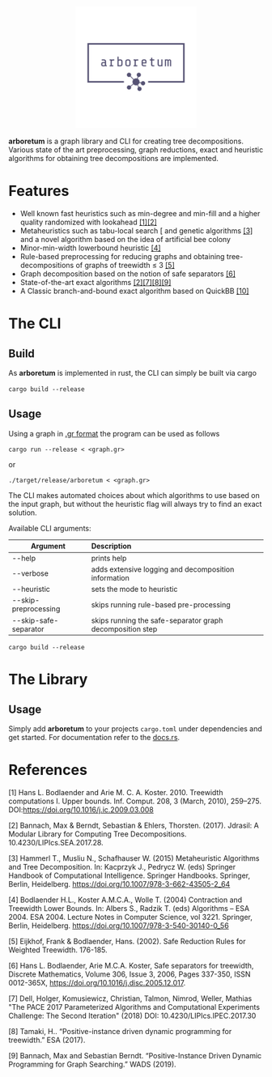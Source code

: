 <div style="text-align:center">
	<img src="assets/logo_transparent.png" style="width: 240px;">
</div>

**arboretum** is a  graph library and CLI for creating tree decompositions.
Various state of the art preprocessing, graph reductions, exact and heuristic algorithms for obtaining tree decompositions are implemented.

# Features

* Well known fast heuristics such as min-degree and min-fill and a higher quality randomized with lookahead [[1]](#1)[[2]](#1)
* Metaheuristics such as tabu-local search [ and genetic algorithms [[3]](#3) and a novel algorithm based on the idea of artificial bee colony 
* Minor-min-width lowerbound heuristic [[4]](#4)
* Rule-based preprocessing for reducing graphs and obtaining tree-decompositions of graphs of treewidth ≤ 3 [[5]](#5)
* Graph decomposition based on the notion of safe separators [[6]](#6)
* State-of-the-art exact algorithms [[2]](#2)[[7]](#7)[[8]](#8)[[9]](#9)
* A Classic branch-and-bound exact algorithm based on QuickBB [[10]](#10)

# The CLI
## Build
As **arboretum** is implemented in rust, the CLI can simply be built via cargo

```cargo build --release```

## Usage

Using a graph in [.gr format](https://pacechallenge.org/2021/) the program can be used as follows
```
cargo run --release < <graph.gr>
```
or
```
./target/release/arboretum < <graph.gr>
```
The CLI makes automated choices about which algorithms to use based on the input graph, but without the heuristic flag will always try to find an exact solution.

Available CLI arguments:

| Argument        | Description           |
| ------------- |:-------------|
| --help     | prints help |
| --verbose      | adds extensive logging and decomposition information      |
| --heuristic | sets the mode to heuristic     |
| --skip-preprocessing | skips running rule-based pre-processing    |
| --skip-safe-separator | skips running the safe-separator graph decomposition step |



```cargo build --release```

# The Library
## Usage

Simply add **arboretum** to your projects `cargo.toml` under dependencies and get started. For documentation refer to the [docs.rs](https://docs.rs/arboretum).


# References

<a id="1">[1]</a> 
Hans L. Bodlaender and Arie M. C. A. Koster. 2010. Treewidth computations I. Upper bounds. Inf. Comput. 208, 3 (March, 2010), 259–275. DOI:https://doi.org/10.1016/j.ic.2009.03.008

<a id="2">[2]</a> 
Bannach, Max & Berndt, Sebastian & Ehlers, Thorsten. (2017). Jdrasil: A Modular Library for Computing Tree Decompositions. 10.4230/LIPIcs.SEA.2017.28. 

<a id="3">[3]</a> 
Hammerl T., Musliu N., Schafhauser W. (2015) Metaheuristic Algorithms and Tree Decomposition. In: Kacprzyk J., Pedrycz W. (eds) Springer Handbook of Computational Intelligence. Springer Handbooks. Springer, Berlin, Heidelberg. https://doi.org/10.1007/978-3-662-43505-2_64

<a id="4">[4]</a> 
Bodlaender H.L., Koster A.M.C.A., Wolle T. (2004) Contraction and Treewidth Lower Bounds. In: Albers S., Radzik T. (eds) Algorithms – ESA 2004. ESA 2004. Lecture Notes in Computer Science, vol 3221. Springer, Berlin, Heidelberg. https://doi.org/10.1007/978-3-540-30140-0_56

<a id="5">[5]</a> 
Eijkhof, Frank & Bodlaender, Hans. (2002). Safe Reduction Rules for Weighted Treewidth. 176-185. 

<a id="6">[6]</a> 
Hans L. Bodlaender, Arie M.C.A. Koster,
Safe separators for treewidth,
Discrete Mathematics,
Volume 306, Issue 3,
2006,
Pages 337-350,
ISSN 0012-365X,
https://doi.org/10.1016/j.disc.2005.12.017.

<a id="7">[7]</a> 
Dell, Holger, Komusiewicz, Christian, Talmon, Nimrod, Weller, Mathias
"The PACE 2017 Parameterized Algorithms and Computational Experiments Challenge: The Second Iteration" (2018) DOI: 10.4230/LIPIcs.IPEC.2017.30

<a id="8">[8]</a> 
Tamaki, H.. “Positive-instance driven dynamic programming for treewidth.” ESA (2017).

<a id="9">[9]</a> 
Bannach, Max and Sebastian Berndt. “Positive-Instance Driven Dynamic Programming for Graph Searching.” WADS (2019).

